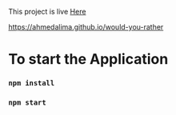 This project is live <a href="https://ahmedalima.github.io/would-you-rather">
Here
</a>

https://ahmedalima.github.io/would-you-rather

# To start the Application

### `npm install`

### `npm start`
